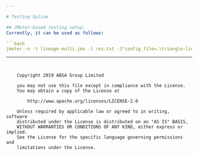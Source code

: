 ```yaml
---

# Testing Spline

## JMeter-based testing setup:
Currently, it can be used as follows:

```bash
jmeter -n -t lineage-multi.jmx -l res.txt -J"config_file=.\triangle-lineage-5reads-3-10@10ops-4attr.json.txt" -Jspline_base=http://localhost:8090/spline
```

---
```


    Copyright 2019 ABSA Group Limited
    
    you may not use this file except in compliance with the License.
    You may obtain a copy of the License at
    
        http://www.apache.org/licenses/LICENSE-2.0
    
    Unless required by applicable law or agreed to in writing, software
    distributed under the License is distributed on an "AS IS" BASIS,
    WITHOUT WARRANTIES OR CONDITIONS OF ANY KIND, either express or implied.
    See the License for the specific language governing permissions and
    limitations under the License.

